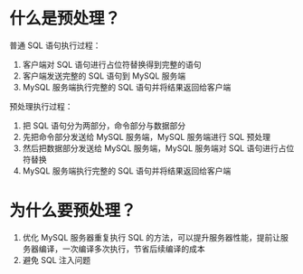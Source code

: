 
# 什么是预处理？

普通 SQL 语句执行过程：

1. 客户端对 SQL 语句进行占位符替换得到完整的语句
2. 客户端发送完整的 SQL 语句到 MySQL 服务端
3. MySQL 服务端执行完整的 SQL 语句并将结果返回给客户端

预处理执行过程：

1. 把 SQL 语句分为两部分，命令部分与数据部分
2. 先把命令部分发送给 MySQL 服务端，MySQL 服务端进行 SQL 预处理
3. 然后把数据部分发送给 MySQL 服务端，MySQL 服务端对 SQL 语句进行占位符替换
4. MySQL 服务端执行完整的 SQL 语句并将结果返回给客户端

# 为什么要预处理？

1. 优化 MySQL 服务器重复执行 SQL 的方法，可以提升服务器性能，提前让服务器编译，一次编译多次执行，节省后续编译的成本
2. 避免 SQL 注入问题